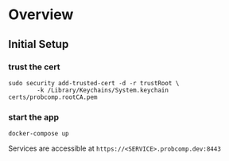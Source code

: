 # Overview

## Initial Setup

### trust the cert
```
sudo security add-trusted-cert -d -r trustRoot \
        -k /Library/Keychains/System.keychain certs/probcomp.rootCA.pem
```

### start the app
```
docker-compose up
```

Services are accessible at `https://<SERVICE>.probcomp.dev:8443`
